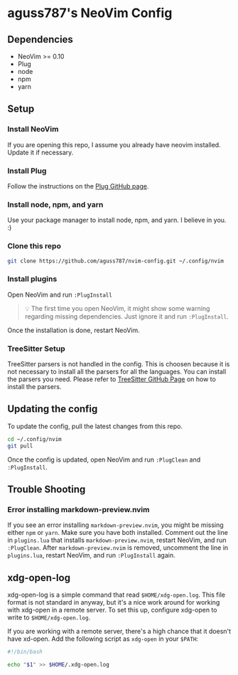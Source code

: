 # aguss787's NeoVim Config

## Dependencies

- NeoVim >= 0.10
- Plug
- node
- npm
- yarn

## Setup

### Install NeoVim

If you are opening this repo, I assume you already have neovim installed. Update it if necessary.

### Install Plug

Follow the instructions on the [Plug GitHub page](https://github.com/junegunn/vim-plug?tab=readme-ov-file#installation).

### Install node, npm, and yarn

Use your package manager to install node, npm, and yarn. I believe in you. :)

### Clone this repo

```bash
git clone https://github.com/aguss787/nvim-config.git ~/.config/nvim
```

### Install plugins

Open NeoVim and run `:PlugInstall`

> :bulb: The first time you open NeoVim, it might show some warning regarding missing dependencies. Just ignore it and run `:PlugInstall`.

Once the installation is done, restart NeoVim.

### TreeSitter Setup

TreeSitter parsers is not handled in the config. This is choosen because it is not necessary to install all the parsers for all the languages. You can install the parsers you need. Please refer to [TreeSitter GitHub Page](https://github.com/nvim-treesitter/nvim-treesitter) on how to install the parsers.

## Updating the config

To update the config, pull the latest changes from this repo.

```bash
cd ~/.config/nvim
git pull
```

Once the config is updated, open NeoVim and run `:PlugClean` and `:PlugInstall`.

## Trouble Shooting

### Error installing markdown-preview.nvim

If you see an error installing `markdown-preview.nvim`, you might be missing either `npm` or `yarn`. Make sure you have both installed.
Comment out the line in `plugins.lua` that installs `markdown-preview.nvim`, restart NeoVim, and run `:PlugClean`.
After `markdown-preview.nvim` is removed, uncomment the line in `plugins.lua`, restart NeoVim, and run `:PlugInstall` again.

## xdg-open-log

xdg-open-log is a simple command that read `$HOME/xdg-open.log`. This file format is not standard in anyway,
but it's a nice work around for working with xdg-open in a remote server. To set this up, configure xdg-open to
write to `$HOME/xdg-open.log`.

If you are working with a remote server, there's a high chance that it doesn't have xd-open. Add the following script
as `xdg-open` in your `$PATH`:

```bash
#!/bin/bash

echo "$1" >> $HOME/.xdg-open.log
```


